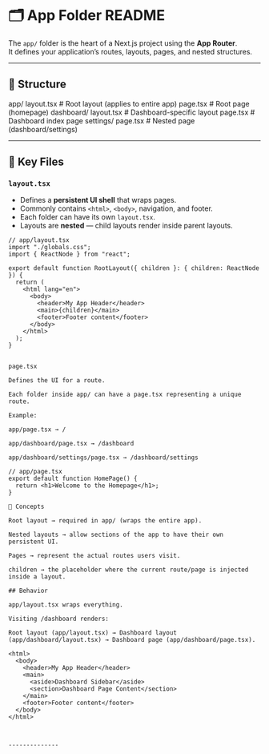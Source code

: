 # 🗂 App Folder README

The `app/` folder is the heart of a Next.js project using the **App Router**.  
It defines your application’s routes, layouts, pages, and nested structures.

---

## 📂 Structure

app/
layout.tsx # Root layout (applies to entire app)
page.tsx # Root page (homepage)
dashboard/
layout.tsx # Dashboard-specific layout
page.tsx # Dashboard index page
settings/
page.tsx # Nested page (dashboard/settings)



---

## 📝 Key Files

### `layout.tsx`
- Defines a **persistent UI shell** that wraps pages.  
- Commonly contains `<html>`, `<body>`, navigation, and footer.  
- Each folder can have its own `layout.tsx`.  
- Layouts are **nested** — child layouts render inside parent layouts.

```tsx
// app/layout.tsx
import "./globals.css";
import { ReactNode } from "react";

export default function RootLayout({ children }: { children: ReactNode }) {
  return (
    <html lang="en">
      <body>
        <header>My App Header</header>
        <main>{children}</main>
        <footer>Footer content</footer>
      </body>
    </html>
  );
}


page.tsx

Defines the UI for a route.

Each folder inside app/ can have a page.tsx representing a unique route.

Example:

app/page.tsx → /

app/dashboard/page.tsx → /dashboard

app/dashboard/settings/page.tsx → /dashboard/settings

// app/page.tsx
export default function HomePage() {
  return <h1>Welcome to the Homepage</h1>;
}

🔑 Concepts

Root layout → required in app/ (wraps the entire app).

Nested layouts → allow sections of the app to have their own persistent UI.

Pages → represent the actual routes users visit.

children → the placeholder where the current route/page is injected inside a layout.

## Behavior

app/layout.tsx wraps everything.

Visiting /dashboard renders:

Root layout (app/layout.tsx) → Dashboard layout (app/dashboard/layout.tsx) → Dashboard page (app/dashboard/page.tsx).

<html>
  <body>
    <header>My App Header</header>
    <main>
      <aside>Dashboard Sidebar</aside>
      <section>Dashboard Page Content</section>
    </main>
    <footer>Footer content</footer>
  </body>
</html>



--------------
